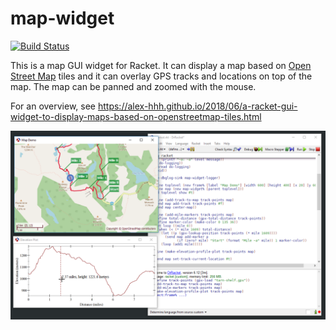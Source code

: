 # map-widget

[![Build Status](https://dev.azure.com/alexharsanyi0641/racket-packages/_apis/build/status/alex-hhh.map-widget?branchName=master)](https://dev.azure.com/alexharsanyi0641/racket-packages/_build/latest?definitionId=5&branchName=master)

This is a map GUI widget for Racket.  It can display a map based on [Open
Street Map](https://www.openstreetmap.org) tiles and it can overlay GPS tracks
and locations on top of the map.  The map can be panned and zoomed with the
mouse.

For an overview, see https://alex-hhh.github.io/2018/06/a-racket-gui-widget-to-display-maps-based-on-openstreetmap-tiles.html

![](./map-widget.png)

